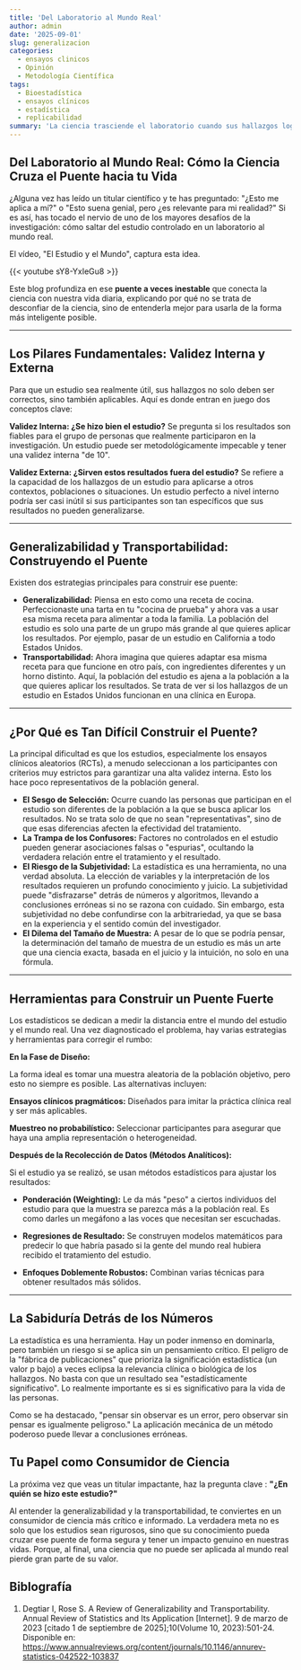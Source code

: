 ```yaml
---
title: 'Del Laboratorio al Mundo Real'
author: admin
date: '2025-09-01'
slug: generalizacion
categories:
  - ensayos clinicos
  - Opinión
  - Metodología Científica
tags:
  - Bioestadística
  - ensayos clínicos
  - estadística
  - replicabilidad
summary: 'La ciencia trasciende el laboratorio cuando sus hallazgos logran cruzar el puente hacia la vida real. Este proceso depende de conceptos clave como validez interna (rigor metodológico) y externa (aplicabilidad), así como de la generalizabilidad y transportabilidad de los resultados. Aunque existen obstáculos como sesgos de selección y variables confusoras, herramientas como ensayos pragmáticos y métodos estadísticos permiten adaptar los conocimientos a contextos diversos. Como consumidores, debemos preguntar "¿en quién se hizo este estudio?" para evaluar su verdadero impacto en nuestras vidas.'
---
```


## **Del Laboratorio al Mundo Real: Cómo la Ciencia Cruza el Puente hacia tu Vida**

¿Alguna vez has leído un titular científico y te has preguntado: "¿Esto me aplica a mí?" o "Esto suena genial, pero ¿es relevante para mi realidad?" Si es así, has tocado el nervio de uno de los mayores desafíos de la investigación: cómo saltar del estudio controlado en un laboratorio al mundo real.

El vídeo, "El Estudio y el Mundo", captura esta idea.

{{< youtube sY8-YxIeGu8 >}}


Este blog profundiza en ese **puente a veces inestable** que conecta la ciencia con nuestra vida diaria, explicando por qué no se trata de desconfiar de la ciencia, sino de entenderla mejor para usarla de la forma más inteligente posible.

------------------------------------------------------------------------

## **Los Pilares Fundamentales: Validez Interna y Externa**

Para que un estudio sea realmente útil, sus hallazgos no solo deben ser correctos, sino también aplicables. Aquí es donde entran en juego dos conceptos clave:

**Validez Interna: ¿Se hizo bien el estudio?** Se pregunta si los resultados son fiables para el grupo de personas que realmente participaron en la investigación. Un estudio puede ser metodológicamente impecable y tener una validez interna "de 10".

**Validez Externa: ¿Sirven estos resultados fuera del estudio?** Se refiere a la capacidad de los hallazgos de un estudio para aplicarse a otros contextos, poblaciones o situaciones. Un estudio perfecto a nivel interno podría ser casi inútil si sus participantes son tan específicos que sus resultados no pueden generalizarse.

------------------------------------------------------------------------

## **Generalizabilidad y Transportabilidad: Construyendo el Puente**

Existen dos estrategias principales para construir ese puente:

-   **Generalizabilidad:** Piensa en esto como una receta de cocina. Perfeccionaste una tarta en tu "cocina de prueba" y ahora vas a usar esa misma receta para alimentar a toda la familia. La población del estudio es solo una parte de un grupo más grande al que quieres aplicar los resultados. Por ejemplo, pasar de un estudio en California a todo Estados Unidos.
-   **Transportabilidad:** Ahora imagina que quieres adaptar esa misma receta para que funcione en otro país, con ingredientes diferentes y un horno distinto. Aquí, la población del estudio es ajena a la población a la que quieres aplicar los resultados. Se trata de ver si los hallazgos de un estudio en Estados Unidos funcionan en una clínica en Europa.

------------------------------------------------------------------------

## **¿Por Qué es Tan Difícil Construir el Puente?**

La principal dificultad es que los estudios, especialmente los ensayos clínicos aleatorios (RCTs), a menudo seleccionan a los participantes con criterios muy estrictos para garantizar una alta validez interna. Esto los hace poco representativos de la población general.

-   **El Sesgo de Selección:** Ocurre cuando las personas que participan en el estudio son diferentes de la población a la que se busca aplicar los resultados. No se trata solo de que no sean "representativas", sino de que esas diferencias afecten la efectividad del tratamiento.
-   **La Trampa de los Confusores:** Factores no controlados en el estudio pueden generar asociaciones falsas o "espurias", ocultando la verdadera relación entre el tratamiento y el resultado.
-   **El Riesgo de la Subjetividad:** La estadística es una herramienta, no una verdad absoluta. La elección de variables y la interpretación de los resultados requieren un profundo conocimiento y juicio. La subjetividad puede "disfrazarse" detrás de números y algoritmos, llevando a conclusiones erróneas si no se razona con cuidado. Sin embargo, esta subjetividad no debe confundirse con la arbitrariedad, ya que se basa en la experiencia y el sentido común del investigador.
-   **El Dilema del Tamaño de Muestra:** A pesar de lo que se podría pensar, la determinación del tamaño de muestra de un estudio es más un arte que una ciencia exacta, basada en el juicio y la intuición, no solo en una fórmula.

------------------------------------------------------------------------

## **Herramientas para Construir un Puente Fuerte**

Los estadísticos se dedican a medir la distancia entre el mundo del estudio y el mundo real. Una vez diagnosticado el problema, hay varias estrategias y herramientas para corregir el rumbo:

**En la Fase de Diseño:**

La forma ideal es tomar una muestra aleatoria de la población objetivo, pero esto no siempre es posible. Las alternativas incluyen:

**Ensayos clínicos pragmáticos:** Diseñados para imitar la práctica clínica real y ser más aplicables.

**Muestreo no probabilístico:** Seleccionar participantes para asegurar que haya una amplia representación o heterogeneidad.

**Después de la Recolección de Datos (Métodos Analíticos):**

Si el estudio ya se realizó, se usan métodos estadísticos para ajustar los resultados:

-   **Ponderación (Weighting):** Le da más "peso" a ciertos individuos del estudio para que la muestra se parezca más a la población real. Es como darles un megáfono a las voces que necesitan ser escuchadas.

-   **Regresiones de Resultado:** Se construyen modelos matemáticos para predecir lo que habría pasado si la gente del mundo real hubiera recibido el tratamiento del estudio.

-   **Enfoques Doblemente Robustos:** Combinan varias técnicas para obtener resultados más sólidos.

------------------------------------------------------------------------

## **La Sabiduría Detrás de los Números**

La estadística es una herramienta. Hay un poder inmenso en dominarla, pero también un riesgo si se aplica sin un pensamiento crítico. El peligro de la "fábrica de publicaciones" que prioriza la significación estadística (un valor p bajo) a veces eclipsa la relevancia clínica o biológica de los hallazgos. No basta con que un resultado sea "estadísticamente significativo". Lo realmente importante es si es significativo para la vida de las personas.

Como se ha destacado, "pensar sin observar es un error, pero observar sin pensar es igualmente peligroso." La aplicación mecánica de un método poderoso puede llevar a conclusiones erróneas.

## **Tu Papel como Consumidor de Ciencia**

La próxima vez que veas un titular impactante, haz la pregunta clave : **"¿En quién se hizo este estudio?"**

Al entender la generalizabilidad y la transportabilidad, te conviertes en un consumidor de ciencia más crítico e informado. La verdadera meta no es solo que los estudios sean rigurosos, sino que su conocimiento pueda cruzar ese puente de forma segura y tener un impacto genuino en nuestras vidas. Porque, al final, una ciencia que no puede ser aplicada al mundo real pierde gran parte de su valor.

## Biblografía

1.  Degtiar I, Rose S. A Review of Generalizability and Transportability. Annual Review of Statistics and Its Application [Internet]. 9 de marzo de 2023 [citado 1 de septiembre de 2025];10(Volume 10, 2023):501-24. Disponible en: <https://www.annualreviews.org/content/journals/10.1146/annurev-statistics-042522-103837>
